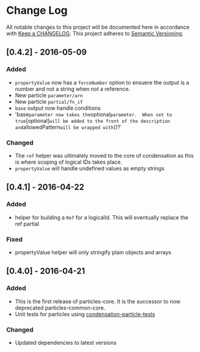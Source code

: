 # Change Log
All notable changes to this project will be documented here in
accordance with [Keep a CHANGELOG][keep-changelog-url].
This project adheres to [Semantic Versioning][semver-url].


## [0.4.2] - 2016-05-09
### Added
- `propertyValue` now has a `forceNumber` option to ensuere the output
  is a number and not a string when not a reference.
- New particle `parameter/arn`
- New particle `partial/fn_if`
- `base` output now handle conditions
- 'base` parameter now takes the `optional` parameter.  When set to true
  `[optional]` will be added to the front of the description and
  `allowedPattern` will be wrapped with `()?`

### Changed
- The `ref` helper was ultimately moved to the core of condensation as
  this is where scoping of logical IDs takes place.
- `propertyValue` will handle undefined values as empty strings

## [0.4.1] - 2016-04-22
### Added
- helper for building a `Ref` for a logicalId. This will eventually replace the
  ref partial

### Fixed
- propertyValue helper will only stringify plain objects and arrays

## [0.4.0] - 2016-04-21
### Added
- This is the first release of particles-core.  It is the successor to now
  deprecated particles-common-core.
- Unit tests for particles using [condensation-particle-tests][cpt-url]

### Changed
- Updated dependencies to latest versions

[cpt-url]: https://github.com/SungardAS/condensation-particle-tests
[semver-url]: http://semver.org
[keep-changelog-url]: http://keepachangelog.com
